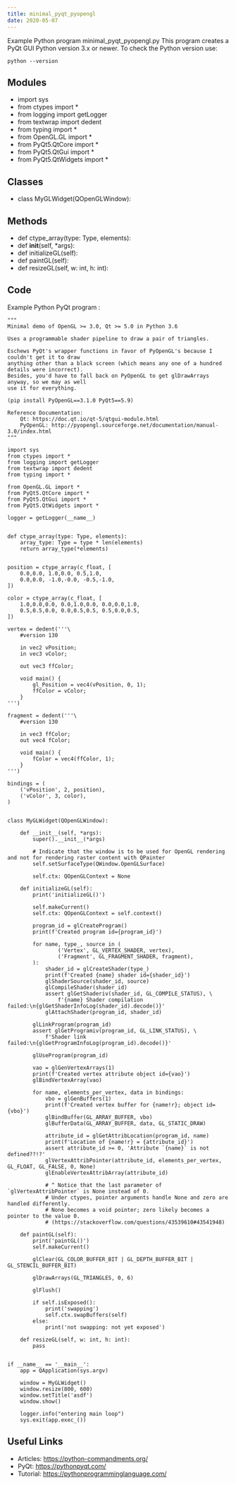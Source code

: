```yaml
---
title: minimal_pyqt_pyopengl
date: 2020-05-07
---
```

Example Python program minimal_pyqt_pyopengl.py
This program creates a PyQt GUI
Python version 3.x or newer.
To check the Python version use:

    python --version

## Modules

* import sys
* from ctypes import *
* from logging import getLogger
* from textwrap import dedent
* from typing import *
* from OpenGL.GL import *
* from PyQt5.QtCore import *
* from PyQt5.QtGui import *
* from PyQt5.QtWidgets import *

## Classes

* class MyGLWidget(QOpenGLWindow):

## Methods

* def ctype_array(type: Type, elements):
* def __init__(self, *args):
* def initializeGL(self):
* def paintGL(self):
* def resizeGL(self, w: int, h: int):

## Code

Example Python PyQt program :

    """
    Minimal demo of OpenGL >= 3.0, Qt >= 5.0 in Python 3.6
    
    Uses a programmable shader pipeline to draw a pair of triangles.
    
    Eschews PyQt's wrapper functions in favor of PyOpenGL's because I couldn't get it to draw
    anything other than a black screen (which means any one of a hundred details were incorrect).
    Besides, you'd have to fall back on PyOpenGL to get glDrawArrays anyway, so we may as well
    use it for everything.
    
    (pip install PyOpenGL==3.1.0 PyQt5==5.9)
    
    Reference Documentation:
        Qt: https://doc.qt.io/qt-5/qtgui-module.html
        PyOpenGL: http://pyopengl.sourceforge.net/documentation/manual-3.0/index.html
    """
    
    import sys
    from ctypes import *
    from logging import getLogger
    from textwrap import dedent
    from typing import *
    
    from OpenGL.GL import *
    from PyQt5.QtCore import *
    from PyQt5.QtGui import *
    from PyQt5.QtWidgets import *
    
    logger = getLogger(__name__)
    
    
    def ctype_array(type: Type, elements):
        array_type: Type = type * len(elements)
        return array_type(*elements)
    
    
    position = ctype_array(c_float, [
        0.0,0.0, 1.0,0.0, 0.5,1.0,
        0.0,0.0, -1.0,-0.0, -0.5,-1.0,
    ])
    
    color = ctype_array(c_float, [
        1.0,0.0,0.0, 0.0,1.0,0.0, 0.0,0.0,1.0,
        0.5,0.5,0.0, 0.0,0.5,0.5, 0.5,0.0,0.5,
    ])
    
    vertex = dedent('''\
        #version 130
        
        in vec2 vPosition;
        in vec3 vColor;
        
        out vec3 ffColor;
        
        void main() {
            gl_Position = vec4(vPosition, 0, 1);
            ffColor = vColor;
        }
    ''')
    
    fragment = dedent('''\
        #version 130
        
        in vec3 ffColor;
        out vec4 fColor;
        
        void main() {
            fColor = vec4(ffColor, 1);
        }
    ''')
    
    bindings = (
        ('vPosition', 2, position),
        ('vColor', 3, color),
    )
    
    
    class MyGLWidget(QOpenGLWindow):
    
        def __init__(self, *args):
            super().__init__(*args)
    
            # Indicate that the window is to be used for OpenGL rendering and not for rendering raster content with QPainter
            self.setSurfaceType(QWindow.OpenGLSurface)
    
            self.ctx: QOpenGLContext = None
    
        def initializeGL(self):
            print('initializeGL()')
    
            self.makeCurrent()
            self.ctx: QOpenGLContext = self.context()
    
            program_id = glCreateProgram()
            print(f'Created program id={program_id}')
    
            for name, type_, source in (
                    ('Vertex', GL_VERTEX_SHADER, vertex),
                    ('Fragment', GL_FRAGMENT_SHADER, fragment),
            ):
                shader_id = glCreateShader(type_)
                print(f'Created {name} shader id={shader_id}')
                glShaderSource(shader_id, source)
                glCompileShader(shader_id)
                assert glGetShaderiv(shader_id, GL_COMPILE_STATUS), \
                    f'{name} Shader compilation failed:\n{glGetShaderInfoLog(shader_id).decode()}'
                glAttachShader(program_id, shader_id)
    
            glLinkProgram(program_id)
            assert glGetProgramiv(program_id, GL_LINK_STATUS), \
                f'Shader link failed:\n{glGetProgramInfoLog(program_id).decode()}'
    
            glUseProgram(program_id)
    
            vao = glGenVertexArrays(1)
            print(f'Created vertex attribute object id={vao}')
            glBindVertexArray(vao)
    
            for name, elements_per_vertex, data in bindings:
                vbo = glGenBuffers(1)
                print(f'Created vertex buffer for {name!r}; object id={vbo}')
                glBindBuffer(GL_ARRAY_BUFFER, vbo)
                glBufferData(GL_ARRAY_BUFFER, data, GL_STATIC_DRAW)
    
                attribute_id = glGetAttribLocation(program_id, name)
                print(f'Location of {name!r} = {attribute_id}')
                assert attribute_id >= 0, 'Attribute `{name}` is not defined??!?'
                glVertexAttribPointer(attribute_id, elements_per_vertex, GL_FLOAT, GL_FALSE, 0, None)
                glEnableVertexAttribArray(attribute_id)
    
                # ^ Notice that the last parameter of `glVertexAttribPointer` is None instead of 0.
                # Under ctypes, pointer arguments handle None and zero are handled differently.
                # None becomes a void pointer; zero likely becomes a pointer to the value 0.
                # (https://stackoverflow.com/questions/43539610#43541948)
    
        def paintGL(self):
            print('paintGL()')
            self.makeCurrent()
    
            glClear(GL_COLOR_BUFFER_BIT | GL_DEPTH_BUFFER_BIT | GL_STENCIL_BUFFER_BIT)
    
            glDrawArrays(GL_TRIANGLES, 0, 6)
    
            glFlush()
    
            if self.isExposed():
                print('swapping')
                self.ctx.swapBuffers(self)
            else:
                print('not swapping: not yet exposed')
    
        def resizeGL(self, w: int, h: int):
            pass
    
    
    if __name__ == '__main__':
        app = QApplication(sys.argv)
    
        window = MyGLWidget()
        window.resize(800, 600)
        window.setTitle('asdf')
        window.show()
    
        logger.info("entering main loop")
        sys.exit(app.exec_())
    

## Useful Links

- Articles: https://python-commandments.org/
- PyQt: https://pythonpyqt.com/
- Tutorial: https://pythonprogramminglanguage.com/
